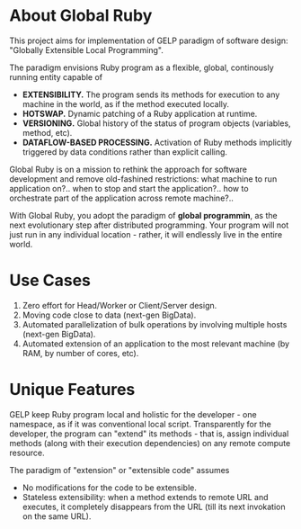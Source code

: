 # About Global Ruby

This project aims for implementation of GELP paradigm of software design: "Globally Extensible Local Programming".

The paradigm envisions Ruby program as a flexible, global, continously running entity capable of
* **EXTENSIBILITY.** The program sends its methods for execution to any machine in the world, as if the method executed locally.
* **HOTSWAP.** Dynamic patching of a Ruby application at runtime.
* **VERSIONING.** Global history of the status of program objects (variables, method, etc).
* **DATAFLOW-BASED PROCESSING.** Activation of Ruby methods implicitly triggered by data conditions rather than explicit calling.

Global Ruby is on a mission to rethink the approach for software development and remove old-fashined restrictions: what machine to run application on?.. when to stop and start the application?.. how to orchestrate part of the application across remote machine?..

With Global Ruby, you adopt the paradigm of **global programmin**, as the next evolutionary step after distributed programming. Your program will not just run in any individual location - rather, it will endlessly live in the entire world.

# Use Cases

1. Zero effort for Head/Worker or Client/Server design.
2. Moving code close to data (next-gen BigData).
3. Automated parallelization of bulk operations by involving multiple hosts (next-gen BigData).
4. Automated extension of an application to the most relevant machine (by RAM, by number of cores, etc).

# Unique Features

GELP keep Ruby program local and holistic for the developer - one namespace, as if it was conventional local script. Transparently for the developer, the program can "extend" its methods - that is, assign individual methods (along with their execution dependencies) on any remote compute resource.

The paradigm of "extension" or "extensible code" assumes
* No modifications for the code to be extensible.
* Stateless extensibility: when a method extends to remote URL and executes, it completely disappears from the URL (till its next invokation on the same URL).

